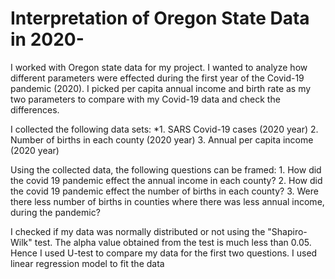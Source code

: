 # Interpretation of Oregon State Data in 2020-
I worked with Oregon state data for my project. I wanted to analyze how different parameters were effected during the first year of the Covid-19 pandemic (2020). I picked per capita annual income and birth rate as my two parameters to compare with my Covid-19 data and check the differences. 

I collected the following data sets:
*1. SARS Covid-19 cases (2020 year)
    2. Number of births in each county (2020 year)
    3. Annual per capita income (2020 year)

Using the collected data, the following questions can be framed:
    1. How did the covid 19 pandemic effect the annual income in each county?
    2. How did the covid 19 pandemic effect the number of births in each county?
    3. Were there less number of births in counties where there was less annual income, during the pandemic?

I checked if my data was normally distributed or not using the "Shapiro-Wilk" test. The alpha value obtained from the test is much less than 0.05. Hence I used U-test to compare my data for the first two questions. I used linear regression model to fit the data 
